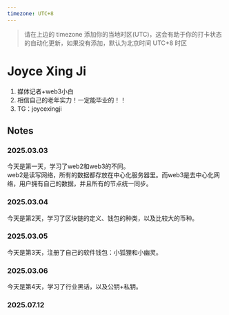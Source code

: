 ```yaml
---
timezone: UTC+8
---
```


> 请在上边的 timezone 添加你的当地时区(UTC)，这会有助于你的打卡状态的自动化更新，如果没有添加，默认为北京时间 UTC+8 时区


# Joyce Xing Ji

1. 媒体记者+web3小白
2. 相信自己的老年实力！一定能毕业的！！
3. TG：joycexingji

## Notes

<!-- Content_START -->

### 2025.03.03

今天是第一天，学习了web2和web3的不同。  
web2是读写网络，所有的数据都存放在中心化服务器里。而web3是去中心化网络，用户拥有自己的数据，并且所有的节点统一同步。

### 2025.03.04

今天是第2天，学习了区块链的定义、钱包的种类，以及比较大的币种。  

### 2025.03.05

今天是第3天，注册了自己的软件钱包：小狐狸和小幽灵。  

### 2025.03.06

今天是第4天，学习了行业黑话，以及公钥+私钥。  

### 2025.07.12

<!-- Content_END -->
